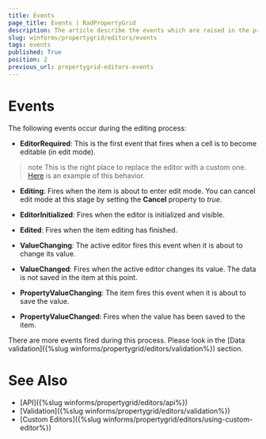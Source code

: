```yaml
---
title: Events
page_title: Events | RadPropertyGrid
description: The article describe the events which are raised in the process of editing a particular property grid item.
slug: winforms/propertygrid/editors/events
tags: events
published: True
position: 2
previous_url: propertygrid-editors-events
---
```


# Events

The following events occur during the editing process:

* __EditorRequired__: This is the first event that fires when a cell is to become editable (in edit mode).

>note This is the right place to replace the editor with a custom one. [Here](https://docs.telerik.com/devtools/winforms/controls/propertygrid/editors/using-custom-editor) is an example of this behavior.
>

* __Editing__: Fires when the item is about to enter edit mode. You can cancel edit mode at this stage by setting the __Cancel__ property to *true*.

* __EditorInitialized__: Fires when the editor is initialized and visible.

* __Edited__: Fires when the item editing has finished.

* __ValueChanging__: The active editor fires this event when it is about to change its value.

* __ValueChanged__: Fires when the active editor changes its value. The data is not saved in the item at this point.

* __PropertyValueChanging__: The item fires this event when it is about to save the value. 

* __PropertyValueChanged__: Fires when the value has been saved to the item.

There are more events fired during this process. Please look in the  [Data validation]({%slug winforms/propertygrid/editors/validation%}) section.

# See Also

* [API]({%slug winforms/propertygrid/editors/api%})
* [Validation]({%slug winforms/propertygrid/editors/validation%})
* [Custom Editors]({%slug winforms/propertygrid/editors/using-custom-editor%})
		
